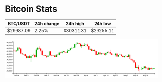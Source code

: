 # Bitcoin Stats

BTC/USDT|24h change|24h high|24h low|
|---|---|---|---|
|$29987.09|2.25%|$30311.31|$29255.11|

<img src="./chart.svg">
